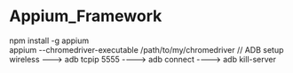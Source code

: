 # Appium_Framework


npm install -g appium <br>
appium --chromedriver-executable /path/to/my/chromedriver
// ADB setup wireless ---> adb tcpip 5555 ----> adb connect <IP of CELL PHONE> ----> adb kill-server
